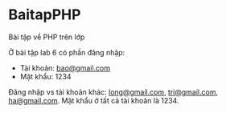 # BaitapPHP
Bài tập về PHP trên lớp

Ở bài tập lab 6 có phần đăng nhập:  
  - Tài khoản: bao@gmail.com
  - Mật khẩu: 1234

Đăng nhập vs tài khoản khác: long@gmail.com, tri@gmail.com, ha@gmail.com.
Mật khẩu ở tất cả tài khoản là 1234.
